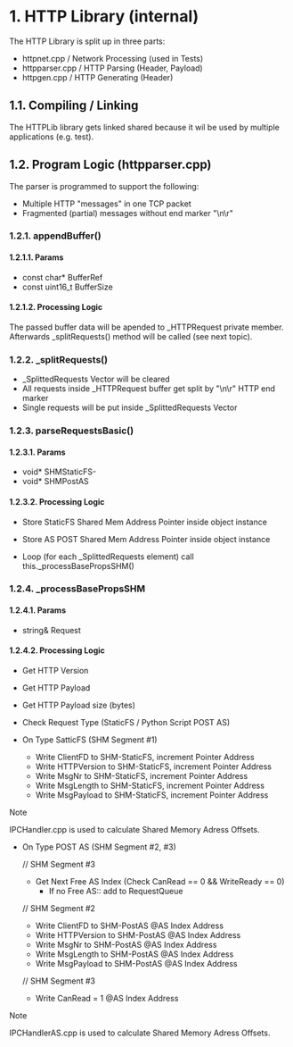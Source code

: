 # 1. HTTP Library (internal)

The HTTP Library is split up in three parts:

- httpnet.cpp / Network Processing (used in Tests) 
- httpparser.cpp / HTTP Parsing (Header, Payload) 
- httpgen.cpp / HTTP Generating (Header)

## 1.1. Compiling / Linking

The HTTPLib library gets linked shared because it wil be used by multiple applications (e.g. test).

## 1.2. Program Logic (httpparser.cpp)

The parser is programmed to support the following:

- Multiple HTTP "messages" in one TCP packet
- Fragmented (partial) messages without end marker "\n\r"

### 1.2.1. appendBuffer()

#### 1.2.1.1. Params

- const char* BufferRef
- const uint16_t BufferSize

#### 1.2.1.2. Processing Logic

The passed buffer data will be apended to _HTTPRequest private member. Afterwards _splitRequests()
method will be called (see next topic).

### 1.2.2. _splitRequests()

- _SplittedRequests Vector will be cleared
- All requests inside _HTTPRequest buffer get split by "\n\r" HTTP end marker
- Single requests will be put inside _SplittedRequests Vector

### 1.2.3. parseRequestsBasic()

#### 1.2.3.1. Params

- void* SHMStaticFS-
- void* SHMPostAS

#### 1.2.3.2. Processing Logic

- Store StaticFS Shared Mem Address Pointer inside object instance
- Store AS POST Shared Mem Address Pointer inside object instance

- Loop (for each _SplittedRequests element) call this._processBasePropsSHM()

### 1.2.4. _processBasePropsSHM

#### 1.2.4.1. Params

- string& Request

#### 1.2.4.2. Processing Logic

- Get HTTP Version
- Get HTTP Payload
- Get HTTP Payload size (bytes)

- Check Request Type (StaticFS / Python Script POST AS)

- On Type SatticFS (SHM Segment #1)

  - Write ClientFD to SHM-StaticFS, increment Pointer Address
  - Write HTTPVersion to SHM-StaticFS, increment Pointer Address
  - Write MsgNr to SHM-StaticFS, increment Pointer Address
  - Write MsgLength to SHM-StaticFS, increment Pointer Address
  - Write MsgPayload to SHM-StaticFS, increment Pointer Address

> [!NOTE]
> IPCHandler.cpp is used to calculate Shared Memory Adress Offsets.

- On Type POST AS (SHM Segment #2, #3)

  // SHM Segment #3
  - Get Next Free AS Index (Check CanRead == 0 && WriteReady == 0)
    - If no Free AS:: add to RequestQueue

  // SHM Segment #2
  - Write ClientFD to SHM-PostAS @AS Index Address
  - Write HTTPVersion to SHM-PostAS @AS Index Address
  - Write MsgNr to SHM-PostAS @AS Index Address
  - Write MsgLength to SHM-PostAS @AS Index Address
  - Write MsgPayload to SHM-PostAS @AS Index Address

  // SHM Segment #3
  - Write CanRead = 1 @AS Index Address

> [!NOTE]
> IPCHandlerAS.cpp is used to calculate Shared Memory Adress Offsets.
